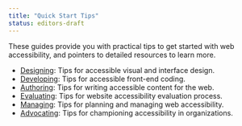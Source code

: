 ```yaml
---
title: "Quick Start Tips"
status: editors-draft
---
```


These guides provide you with practical tips to get started with web accessibility, and pointers to detailed resources to learn more.

* [Designing](designing.html): Tips for accessible visual and interface design.
* [Developing](developing.html): Tips for accessible front-end coding.
* [Authoring](authoring.html): Tips for writing accessible content for the web.
* [Evaluating](evaluating.html): Tips for website accessibility evaluation process.
* [Managing](managing.html): Tips for planning and managing web accessibility. 
* [Advocating](advocating.html): Tips for championing accessibility in organizations.